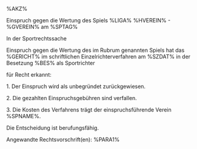 %AKZ%

Einspruch gegen die Wertung des Spiels %LIGA% %HVEREIN% - %GVEREIN% am
%SPTAG%

In der Sportrechtssache

Einspruch gegen die Wertung des im Rubrum genannten Spiels hat das
%GERICHT% im schriftlichen Einzelrichterverfahren am %SZDAT% in der
Besetzung %BES% als Sportrichter

für Recht erkannt:

1\. Der Einspruch wird als unbegründet zurückgewiesen.

2\. Die gezahlten Einspruchsgebühren sind verfallen.

3\. Die Kosten des Verfahrens trägt der einspruchsführende Verein
%SPNAME%.

Die Entscheidung ist berufungsfähig.

Angewandte Rechtsvorschrift(en): %PARA1%
